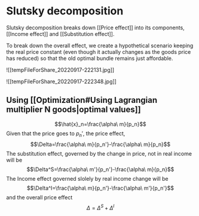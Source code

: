 # Slutsky decomposition 
Slutsky decomposition breaks down [[Price effect]] into its components, [[Income effect]] and [[Substitution effect]].

To break down the overall effect, we create a hypothetical scenario keeping the real price constant (even though it actually changes as the goods price has reduced) so that the old optimal bundle remains just affordable. 

![[tempFileForShare_20220917-222131.jpg]]

![[tempFileForShare_20220917-222348.jpg]]

## Using [[Optimization#Using Lagrangian multiplier N goods|optimal values]]
$$\hat{x}_n=\frac{\alpha\ m}{p_n}$$
Given that the price goes to $p_n'$, the price effect,$$\Delta=\frac{\alpha\ m}{p_n'}-\frac{\alpha\ m}{p_n}$$The substitution effect, governed by the change in price, not in real income will be $$\Delta^S=\frac{\alpha\ m'}{p_n'}-\frac{\alpha\ m}{p_n}$$
The Income effect governed slolely by real income change will be $$\Delta^I=\frac{\alpha\ m}{p_n'}-\frac{\alpha\ m'}{p_n'}$$
and the overall price effect$$\Delta=\Delta^S+\Delta^I$$



